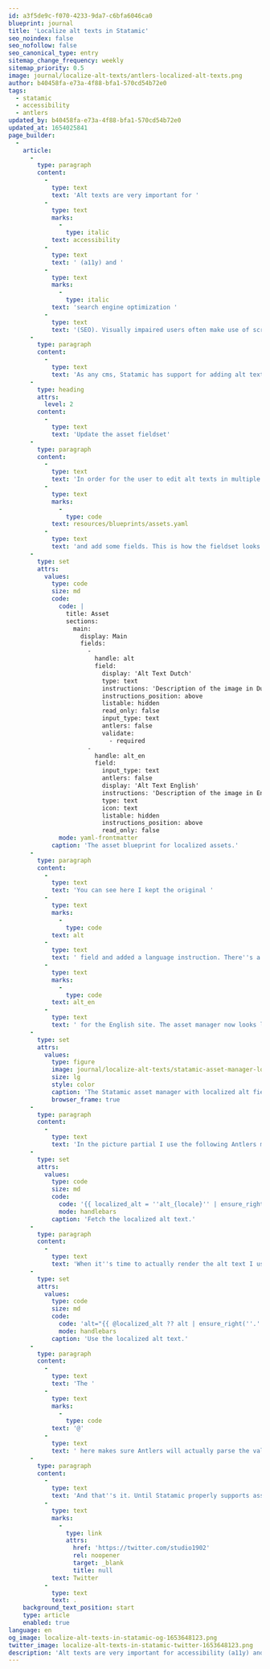 ```yaml
---
id: a3f5de9c-f070-4233-9da7-c6bfa6046ca0
blueprint: journal
title: 'Localize alt texts in Statamic'
seo_noindex: false
seo_nofollow: false
seo_canonical_type: entry
sitemap_change_frequency: weekly
sitemap_priority: 0.5
image: journal/localize-alt-texts/antlers-localized-alt-texts.png
author: b40458fa-e73a-4f88-bfa1-570cd54b72e0
tags:
  - statamic
  - accessibility
  - antlers
updated_by: b40458fa-e73a-4f88-bfa1-570cd54b72e0
updated_at: 1654025841
page_builder:
  -
    article:
      -
        type: paragraph
        content:
          -
            type: text
            text: 'Alt texts are very important for '
          -
            type: text
            marks:
              -
                type: italic
            text: accessibility
          -
            type: text
            text: ' (a11y) and '
          -
            type: text
            marks:
              -
                type: italic
            text: 'search engine optimization '
          -
            type: text
            text: '(SEO). Visually impaired users often make use of screen readers. It''s software that interprets and reads out the contents of a website. Images of course can''t be read out. So it''s important to add so called alt texts to them. They also help search engines crawl and interpret the contents of your website.'
      -
        type: paragraph
        content:
          -
            type: text
            text: 'As any cms, Statamic has support for adding alt texts in the media library, but unfortunately it doesn''t support multilingual alt texts. You can only add them in one language. In this post I''ll explain how you can easily add support for multilingual alt texts using fields and Runtime Antlers. '
      -
        type: heading
        attrs:
          level: 2
        content:
          -
            type: text
            text: 'Update the asset fieldset'
      -
        type: paragraph
        content:
          -
            type: text
            text: 'In order for the user to edit alt texts in multiple language you have to update '
          -
            type: text
            marks:
              -
                type: code
            text: resources/blueprints/assets.yaml
          -
            type: text
            text: 'and add some fields. This is how the fieldset looks for this site.'
      -
        type: set
        attrs:
          values:
            type: code
            size: md
            code:
              code: |
                title: Asset
                sections:
                  main:
                    display: Main
                    fields:
                      -
                        handle: alt
                        field:
                          display: 'Alt Text Dutch'
                          type: text
                          instructions: 'Description of the image in Dutch'
                          instructions_position: above
                          listable: hidden
                          read_only: false
                          input_type: text
                          antlers: false
                          validate:
                            - required
                      -
                        handle: alt_en
                        field:
                          input_type: text
                          antlers: false
                          display: 'Alt Text English'
                          instructions: 'Description of the image in English, falls back to the Dutch description.'
                          type: text
                          icon: text
                          listable: hidden
                          instructions_position: above
                          read_only: false
              mode: yaml-frontmatter
            caption: 'The asset blueprint for localized assets.'
      -
        type: paragraph
        content:
          -
            type: text
            text: 'You can see here I kept the original '
          -
            type: text
            marks:
              -
                type: code
            text: alt
          -
            type: text
            text: ' field and added a language instruction. There''s a second field called '
          -
            type: text
            marks:
              -
                type: code
            text: alt_en
          -
            type: text
            text: ' for the English site. The asset manager now looks like this:'
      -
        type: set
        attrs:
          values:
            type: figure
            image: journal/localize-alt-texts/statamic-asset-manager-localized-alt-fields.png
            size: lg
            style: color
            caption: 'The Statamic asset manager with localized alt fields'
            browser_frame: true
      -
        type: paragraph
        content:
          -
            type: text
            text: 'In the picture partial I use the following Antlers magic to fetch the localized alt text and ensure it ends with a dot. This helps people who rely on screen readers to consume your site so the reader uses a full stop.'
      -
        type: set
        attrs:
          values:
            type: code
            size: md
            code:
              code: '{{ localized_alt = ''alt_{locale}'' | ensure_right(''.'') }}'
              mode: handlebars
            caption: 'Fetch the localized alt text.'
      -
        type: paragraph
        content:
          -
            type: text
            text: 'When it''s time to actually render the alt text I use the following.'
      -
        type: set
        attrs:
          values:
            type: code
            size: md
            code:
              code: 'alt="{{ @localized_alt ?? alt | ensure_right(''.'') }}"'
              mode: handlebars
            caption: 'Use the localized alt text.'
      -
        type: paragraph
        content:
          -
            type: text
            text: 'The '
          -
            type: text
            marks:
              -
                type: code
            text: '@'
          -
            type: text
            text: ' here makes sure Antlers will actually parse the values in the variable. If there''s no localized alt text available it will fallback to the default alt text. '
      -
        type: paragraph
        content:
          -
            type: text
            text: 'And that''s it. Until Statamic properly supports asset localization feel free to use this solution. Do you like this article or have any questions? Let me know on '
          -
            type: text
            marks:
              -
                type: link
                attrs:
                  href: 'https://twitter.com/studio1902'
                  rel: noopener
                  target: _blank
                  title: null
            text: Twitter
          -
            type: text
            text: .
    background_text_position: start
    type: article
    enabled: true
language: en
og_image: localize-alt-texts-in-statamic-og-1653648123.png
twitter_image: localize-alt-texts-in-statamic-twitter-1653648123.png
description: 'Alt texts are very important for accessibility (a11y) and search engine optimization (SEO). Visually impaired users often make use of screen readers. It''s software that interprets and reads out the contents of a website. Images of course can''t be read out. So it''s important to add so called alt texts to them. They also help search engines crawl and interpret the contents of your website.'
---
```

